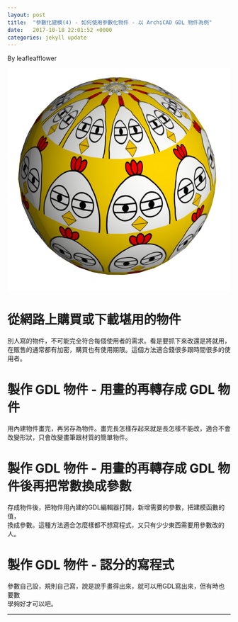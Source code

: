 ```yaml
---
layout: post
title:  "參數化建模(4) - 如何使用參數化物件 - 以 ArchiCAD GDL 物件為例"
date:   2017-10-18 22:01:52 +0000
categories: jekyll update
---
```

By leafleafflower  

![parametric design](/assets/ArchiCAD/ChickenBall.jpg)

# 從網路上購買或下載堪用的物件
別人寫的物件，不可能完全符合每個使用者的需求。看是要抓下來改還是將就用，
在販售的通常都有加密，購買也有使用期限。這個方法適合錢很多跟時間很多的使  
用者。  
  

# 製作 GDL 物件 - 用畫的再轉存成 GDL 物件
用內建物件畫完，再另存為物件。畫完長怎樣存起來就是長怎樣不能改，適合不會  
改變形狀，只會改變畫筆跟材質的簡單物件。  
  

# 製作 GDL 物件 - 用畫的再轉存成 GDL 物件後再把常數換成參數
存成物件後，把物件用內建的GDL編輯器打開，新增需要的參數，把建模函數的值，  
換成參數。這種方法適合怎麼樣都不想寫程式，又只有少少東西需要用參數改的人。  
  
  
# 製作 GDL 物件 - 認分的寫程式
參數自己設，規則自己寫，說是說手畫得出來，就可以用GDL寫出來，但有時也要數  
學夠好才可以吧。




-------------------------------------------------------  

[帶路雞Pro-App-Store]: https://appsto.re/tw/kp-Sfb.i
[帶路雞-App-Store]: https://appsto.re/tw/amD6eb.i


